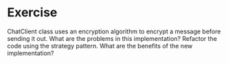 # Exercise

ChatClient class uses an encryption algorithm to encrypt a message before sending it out.  What are the problems in this implementation? Refactor the code using the strategy pattern. What are the benefits of the new implementation? 